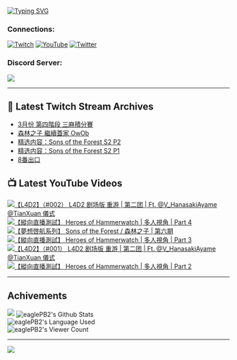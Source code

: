 <!--### Hello people, I'm EaglePB2 - The one who building something for fun 👋
Thank you for standby for this profile.   
The purpose of this profile is coming soon.   
You may come back later, as you wish if this readme.md is updated.   -->

<a href="https://git.io/typing-svg"><img src="https://readme-typing-svg.herokuapp.com?font=Fira+Code&duration=1000&pause=5000&vCenter=true&random=false&width=500&lines=%F0%9F%91%8B+Hello+Everyone%2C+I'm+EaglePB2.;%F0%9F%99%87+Thank+you+for+stopping+by+my+profile.+;%F0%9F%94%AD+%3D%3D%3D%3D+%F0%9F%94%AD;%F0%9F%91%8B+%E4%BD%A0%E5%A5%BD%EF%BC%8C%E6%AD%A1%E8%BF%8E%E4%BE%86%E5%88%B0%E6%88%91%E7%9A%84%E4%BB%A3%E7%A2%BC%E5%BA%AB%E3%80%82;%F0%9F%99%87+%E6%84%9F%E8%AC%9D%E5%89%8D%E4%BE%86%E5%8F%83%E8%A7%80%E5%B0%8F%E5%B1%8B+owo~" alt="Typing SVG" /></a>

### Connections:

[![Twitch](https://img.shields.io/badge/Twitch-9347FF?style=flat-square&logo=twitch&logoColor=white)](https://www.twitch.tv/eaglepb2)
[![YouTube](https://img.shields.io/badge/YouTube-%23FF0000.svg?style=flat-square&logo=YouTube&logoColor=white)](https://www.youtube.com/eaglepb2)
[![Twitter](https://img.shields.io/badge/Twitter-%231DA1F2.svg?style=flat-square&logo=Twitter&logoColor=white)](https://twitter.com/eaglepb2)

### Discord Server:

[![](https://invidget.switchblade.xyz/qKrub9b?theme=dark&language=ch)](https://discord.gg/qKrub9b)

---

## 👾 Latest Twitch Stream Archives
<!-- TWITCH:START -->
- [3月份 第四階段 三麻積分賽](https://www.twitch.tv/videos/2102858897)
- [森林之子 繼續蓋家 OwOb](https://www.twitch.tv/videos/2100035458)
- [精选内容：Sons of the Forest S2 P2](https://www.twitch.tv/videos/2099119698)
- [精选内容：Sons of the Forest S2 P1](https://www.twitch.tv/videos/2099119504)
- [8番出口](https://www.twitch.tv/videos/2099117953)
<!-- TWITCH:END -->



## 📺 Latest YouTube Videos
<!-- YOUTUBE:START -->
<!-- YOUTUBE:END -->

<!-- BEGIN YOUTUBE-CARDS -->
<a href="https://www.youtube.com/watch?v=7juZgygmBoA">
  <picture>
    <source media="(prefers-color-scheme: dark)" srcset="https://ytcards.demolab.com/?id=7juZgygmBoA&title=%E3%80%90L4D2%E3%80%91%EF%BC%88%23002%EF%BC%89+L4D2+%E5%89%A7%E5%9C%BA%E7%89%88+%E9%87%8D%E6%B8%B8+%7C+%E7%AC%AC%E4%BA%8C%E5%9B%A2+%7C+Ft.++%40V_HanasakiAyame+%40TianXuan+%E5%84%80%E5%BC%8F&lang=zh&timestamp=1711533564&background_color=%230d1117&title_color=%23ffffff&stats_color=%23dedede&max_title_lines=1&width=250&border_radius=5&duration=21323">
    <img src="https://ytcards.demolab.com/?id=7juZgygmBoA&title=%E3%80%90L4D2%E3%80%91%EF%BC%88%23002%EF%BC%89+L4D2+%E5%89%A7%E5%9C%BA%E7%89%88+%E9%87%8D%E6%B8%B8+%7C+%E7%AC%AC%E4%BA%8C%E5%9B%A2+%7C+Ft.++%40V_HanasakiAyame+%40TianXuan+%E5%84%80%E5%BC%8F&lang=zh&timestamp=1711533564&background_color=%23ffffff&title_color=%2324292f&stats_color=%2357606a&max_title_lines=1&width=250&border_radius=5&duration=21323" alt="【L4D2】（#002） L4D2 剧场版 重游 | 第二团 | Ft.  @V_HanasakiAyame @TianXuan 儀式" title="【L4D2】（#002） L4D2 剧场版 重游 | 第二团 | Ft.  @V_HanasakiAyame @TianXuan 儀式">
  </picture>
</a>
<a href="https://www.youtube.com/watch?v=xH4ukG7luOw">
  <picture>
    <source media="(prefers-color-scheme: dark)" srcset="https://ytcards.demolab.com/?id=xH4ukG7luOw&title=%E3%80%90%E7%B8%B1%E5%90%91%E7%9B%B4%E6%92%AD%E6%B8%AC%E8%A9%A6%E3%80%91+Heroes+of+Hammerwatch+%7C+%E5%A4%9A%E4%BA%BA%E8%A6%96%E8%A7%92+%7C+Part+4&lang=zh&timestamp=1711510732&background_color=%230d1117&title_color=%23ffffff&stats_color=%23dedede&max_title_lines=1&width=250&border_radius=5&duration=11067">
    <img src="https://ytcards.demolab.com/?id=xH4ukG7luOw&title=%E3%80%90%E7%B8%B1%E5%90%91%E7%9B%B4%E6%92%AD%E6%B8%AC%E8%A9%A6%E3%80%91+Heroes+of+Hammerwatch+%7C+%E5%A4%9A%E4%BA%BA%E8%A6%96%E8%A7%92+%7C+Part+4&lang=zh&timestamp=1711510732&background_color=%23ffffff&title_color=%2324292f&stats_color=%2357606a&max_title_lines=1&width=250&border_radius=5&duration=11067" alt="【縱向直播測試】 Heroes of Hammerwatch | 多人視角 | Part 4" title="【縱向直播測試】 Heroes of Hammerwatch | 多人視角 | Part 4">
  </picture>
</a>
<a href="https://www.youtube.com/watch?v=Es_gIB-Lr5k">
  <picture>
    <source media="(prefers-color-scheme: dark)" srcset="https://ytcards.demolab.com/?id=Es_gIB-Lr5k&title=%E3%80%90%E5%A4%A2%E6%83%B3%E5%95%93%E8%88%AA%E7%B3%BB%E5%88%97%E3%80%91+Sons+of+the+Forest+%2F+%E6%A3%AE%E6%9E%97%E4%B9%8B%E5%AD%90+%7C+%E7%AC%AC%E5%85%AD%E6%9C%9F&lang=zh&timestamp=1711474023&background_color=%230d1117&title_color=%23ffffff&stats_color=%23dedede&max_title_lines=1&width=250&border_radius=5&duration=6198">
    <img src="https://ytcards.demolab.com/?id=Es_gIB-Lr5k&title=%E3%80%90%E5%A4%A2%E6%83%B3%E5%95%93%E8%88%AA%E7%B3%BB%E5%88%97%E3%80%91+Sons+of+the+Forest+%2F+%E6%A3%AE%E6%9E%97%E4%B9%8B%E5%AD%90+%7C+%E7%AC%AC%E5%85%AD%E6%9C%9F&lang=zh&timestamp=1711474023&background_color=%23ffffff&title_color=%2324292f&stats_color=%2357606a&max_title_lines=1&width=250&border_radius=5&duration=6198" alt="【夢想啓航系列】 Sons of the Forest / 森林之子 | 第六期" title="【夢想啓航系列】 Sons of the Forest / 森林之子 | 第六期">
  </picture>
</a>
<a href="https://www.youtube.com/watch?v=h0pHMwhtPhA">
  <picture>
    <source media="(prefers-color-scheme: dark)" srcset="https://ytcards.demolab.com/?id=h0pHMwhtPhA&title=%E3%80%90%E7%B8%B1%E5%90%91%E7%9B%B4%E6%92%AD%E6%B8%AC%E8%A9%A6%E3%80%91+Heroes+of+Hammerwatch+%7C+%E5%A4%9A%E4%BA%BA%E8%A6%96%E8%A7%92+%7C+Part+3&lang=zh&timestamp=1711440928&background_color=%230d1117&title_color=%23ffffff&stats_color=%23dedede&max_title_lines=1&width=250&border_radius=5&duration=9342">
    <img src="https://ytcards.demolab.com/?id=h0pHMwhtPhA&title=%E3%80%90%E7%B8%B1%E5%90%91%E7%9B%B4%E6%92%AD%E6%B8%AC%E8%A9%A6%E3%80%91+Heroes+of+Hammerwatch+%7C+%E5%A4%9A%E4%BA%BA%E8%A6%96%E8%A7%92+%7C+Part+3&lang=zh&timestamp=1711440928&background_color=%23ffffff&title_color=%2324292f&stats_color=%2357606a&max_title_lines=1&width=250&border_radius=5&duration=9342" alt="【縱向直播測試】 Heroes of Hammerwatch | 多人視角 | Part 3" title="【縱向直播測試】 Heroes of Hammerwatch | 多人視角 | Part 3">
  </picture>
</a>
<a href="https://www.youtube.com/watch?v=hFpam4bqkig">
  <picture>
    <source media="(prefers-color-scheme: dark)" srcset="https://ytcards.demolab.com/?id=hFpam4bqkig&title=%E3%80%90L4D2%E3%80%91%EF%BC%88%23001%EF%BC%89+L4D2+%E5%89%A7%E5%9C%BA%E7%89%88+%E9%87%8D%E6%B8%B8+%7C+%E7%AC%AC%E4%BA%8C%E5%9B%A2+%7C+Ft.+%40V_HanasakiAyame++%40TianXuan++%E5%84%80%E5%BC%8F&lang=zh&timestamp=1711360372&background_color=%230d1117&title_color=%23ffffff&stats_color=%23dedede&max_title_lines=1&width=250&border_radius=5&duration=15187">
    <img src="https://ytcards.demolab.com/?id=hFpam4bqkig&title=%E3%80%90L4D2%E3%80%91%EF%BC%88%23001%EF%BC%89+L4D2+%E5%89%A7%E5%9C%BA%E7%89%88+%E9%87%8D%E6%B8%B8+%7C+%E7%AC%AC%E4%BA%8C%E5%9B%A2+%7C+Ft.+%40V_HanasakiAyame++%40TianXuan++%E5%84%80%E5%BC%8F&lang=zh&timestamp=1711360372&background_color=%23ffffff&title_color=%2324292f&stats_color=%2357606a&max_title_lines=1&width=250&border_radius=5&duration=15187" alt="【L4D2】（#001） L4D2 剧场版 重游 | 第二团 | Ft. @V_HanasakiAyame  @TianXuan  儀式" title="【L4D2】（#001） L4D2 剧场版 重游 | 第二团 | Ft. @V_HanasakiAyame  @TianXuan  儀式">
  </picture>
</a>
<a href="https://www.youtube.com/watch?v=eILo_0rx4mg">
  <picture>
    <source media="(prefers-color-scheme: dark)" srcset="https://ytcards.demolab.com/?id=eILo_0rx4mg&title=%E3%80%90%E7%B8%B1%E5%90%91%E7%9B%B4%E6%92%AD%E6%B8%AC%E8%A9%A6%E3%80%91+Heroes+of+Hammerwatch+%7C+%E5%A4%9A%E4%BA%BA%E8%A6%96%E8%A7%92+%7C+Part+2&lang=zh&timestamp=1711338864&background_color=%230d1117&title_color=%23ffffff&stats_color=%23dedede&max_title_lines=1&width=250&border_radius=5&duration=9998">
    <img src="https://ytcards.demolab.com/?id=eILo_0rx4mg&title=%E3%80%90%E7%B8%B1%E5%90%91%E7%9B%B4%E6%92%AD%E6%B8%AC%E8%A9%A6%E3%80%91+Heroes+of+Hammerwatch+%7C+%E5%A4%9A%E4%BA%BA%E8%A6%96%E8%A7%92+%7C+Part+2&lang=zh&timestamp=1711338864&background_color=%23ffffff&title_color=%2324292f&stats_color=%2357606a&max_title_lines=1&width=250&border_radius=5&duration=9998" alt="【縱向直播測試】 Heroes of Hammerwatch | 多人視角 | Part 2" title="【縱向直播測試】 Heroes of Hammerwatch | 多人視角 | Part 2">
  </picture>
</a>
<!-- END YOUTUBE-CARDS -->

---

## Achivements
[![](https://github-profile-trophy.vercel.app/?username=eaglepb2&theme=monokai&no-bg=true&&title=Repositories,Issues,Commit,MultiLanguage)](https://github.com/anuraghazra/github-readme-stats)
<img align="center" alt="eaglePB2's Github Stats" src="https://github-readme-stats.vercel.app/api?username=eaglePB2&show_icons=true&hide_border=true&theme=merko" />
<br>
<img align="center" alt="eaglePB2's Language Used" src="https://github-readme-stats.vercel.app/api/top-langs/?username=eaglePB2&show_icons=true&hide_border=true&theme=merko&layout=compact&langs_count=8" />
<br>
<img align="center" alt="eaglePB2's Viewer Count" src="https://visitcount.itsvg.in/api?id=eaglepb2&label=Profile%20Views&color=3&icon=5&pretty=true" />

<hr>

<!-- RANDOMQUOTE:START -->
![](https://quotes-github-readme.vercel.app/api?type=horizontal&theme=merko)
<!-- RANDOMQUOTE:END -->


<!--
       _____   _   _   _____       _____   _   _   ____   
      |_   _| | | | | |  ___|     |  ___| | \ | | |  _  \  
        | |   | |_| | | |___      | |___  |  \| | | | | | 
        | |   |  _  | |  ___|     |  ___| |     | | | | | 
        | |   | | | | | |___      | |___  | |\  | | |_| | 
        |_|   |_| |_| |_____|     |_____| |_| \_| |____ / 
      
-->
